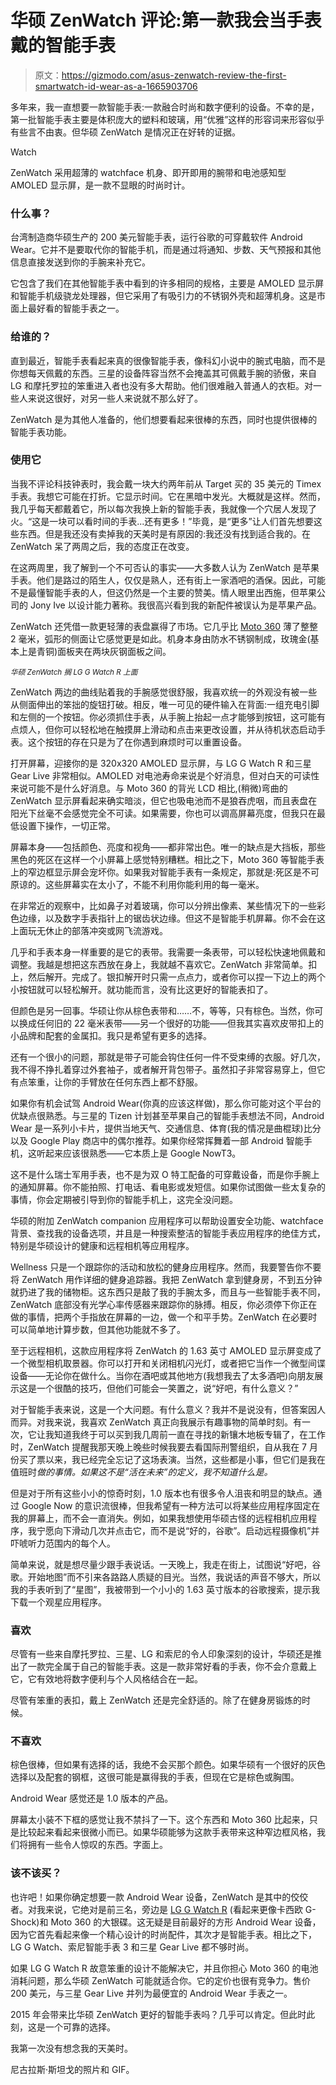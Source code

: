 # 华硕 ZenWatch 评论:第一款我会当手表戴的智能手表

> 原文：<https://gizmodo.com/asus-zenwatch-review-the-first-smartwatch-id-wear-as-a-1665903706>

多年来，我一直想要一款智能手表:一款融合时尚和数字便利的设备。不幸的是，第一批智能手表主要是体积庞大的塑料和玻璃，用“优雅”这样的形容词来形容似乎有些言不由衷。但华硕 ZenWatch 是情况正在好转的证据。

Watch

ZenWatch 采用超薄的 watchface 机身、即开即用的腕带和电池感知型 AMOLED 显示屏，是一款不显眼的时尚时计。

### **什么事？**

台湾制造商华硕生产的 200 美元智能手表，运行谷歌的可穿戴软件 Android Wear。它并不是要取代你的智能手机，而是通过将通知、步数、天气预报和其他信息直接发送到你的手腕来补充它。

它包含了我们在其他智能手表中看到的许多相同的规格，主要是 AMOLED 显示屏和智能手机级骁龙处理器，但它采用了有吸引力的不锈钢外壳和超薄机身。这是市面上最好看的智能手表之一。

### **给谁的？**

直到最近，智能手表看起来真的很像智能手表，像科幻小说中的腕式电脑，而不是你想每天佩戴的东西。三星的设备阵容当然不会掩盖其可佩戴手腕的骄傲，来自 LG 和摩托罗拉的笨重进入者也没有多大帮助。他们很难融入普通人的衣柜。对一些人来说这很好，对另一些人来说就不那么好了。

ZenWatch 是为其他人准备的，他们想要看起来很棒的东西，同时也提供很棒的智能手表功能。

### **使用它**

当我不评论科技钟表时，我会戴一块大约两年前从 Target 买的 35 美元的 Timex 手表。我想它可能在打折。它显示时间。它在黑暗中发光。大概就是这样。然而，我几乎每天都戴着它，所以每次我换上新的智能手表，我就像一个穴居人发现了火。“这是一块可以看时间的手表...还有更多！”毕竟，是“更多”让人们首先想要这些东西。但是我还没有卖掉我的天美时是有原因的:我还没有找到适合我的。在 ZenWatch 呆了两周之后，我的态度正在改变。

在这两周里，我了解到一个不可否认的事实——大多数人认为 ZenWatch 是苹果手表。他们是路过的陌生人，仅仅是熟人，还有街上一家酒吧的酒保。因此，可能不是最懂智能手表的人，但这仍然是一个主要的赞美。情人眼里出西施，但苹果公司的 Jony Ive 以设计能力著称。我很高兴看到我的新配件被误认为是苹果产品。

ZenWatch 还凭借一款更轻薄的表盘赢得了市场。它几乎比 [Moto 360](https://gizmodo.com/moto-360-smartwatch-review-you-were-the-chosen-one-1633200545) 薄了整整 2 毫米，弧形的侧面让它感觉更是如此。机身本身由防水不锈钢制成，玫瑰金(基本上是青铜)面板夹在两块灰钢面板之间。

<small>*华硕 ZenWatch 搁 LG G Watch R 上面*</small>

ZenWatch 两边的曲线贴着我的手腕感觉很舒服，我喜欢统一的外观没有被一些从侧面伸出的笨拙的旋钮打破。相反，唯一可见的硬件输入在背面:一组充电引脚和左侧的一个按钮。你必须抓住手表，从手腕上抬起一点才能够到按钮，这可能有点烦人，但你可以轻松地在触摸屏上滑动和点击来更改设置，并从待机状态启动手表。这个按钮的存在只是为了在你遇到麻烦时可以重置设备。

打开屏幕，迎接你的是 320x320 AMOLED 显示屏，与 LG G Watch R 和三星 Gear Live 非常相似。AMOLED 对电池寿命来说是个好消息，但对白天的可读性来说可能不是什么好消息。与 Moto 360 的背光 LCD 相比,(稍微)弯曲的 ZenWatch 显示屏看起来确实暗淡，但它也吸电池而不是狼吞虎咽，而且表盘在阳光下丝毫不会感觉完全不可读。如果需要，你也可以调高屏幕亮度，但我只在最低设置下操作，一切正常。

屏幕本身——包括颜色、亮度和视角——都非常出色。唯一的缺点是大挡板，那些黑色的死区在这样一个小屏幕上感觉特别糟糕。相比之下，Moto 360 等智能手表上的窄边框显示屏会宠坏你。如果我对智能手表有一条规定，那就是:死区是不可原谅的。这些屏幕实在太小了，不能不利用你能利用的每一毫米。

在非常近的观察中，比如鼻子对着玻璃，你可以分辨出像素、某些情况下的一些彩色边缘，以及数字手表指针上的锯齿状边缘。但这不是智能手机屏幕。你不会在这上面玩无休止的部落冲突或网飞流游戏。

几乎和手表本身一样重要的是它的表带。我需要一条表带，可以轻松快速地佩戴和调整。我越是想把这东西放在身上，我就越不喜欢它。ZenWatch 非常简单。扣上，然后解开。完成了。银扣解开时只需一点点力，或者你可以捏一下边上的两个小按钮就可以轻松解开。就功能而言，没有比这更好的智能表扣了。

但颜色是另一回事。华硕让你从棕色表带和……不，等等，只有棕色。当然，你可以换成任何旧的 22 毫米表带——另一个很好的功能——但我其实喜欢皮带扣上的小品牌和配套的金属扣。我只是希望有更多的选择。

还有一个很小的问题，那就是带子可能会钩住任何一件不受束缚的衣服。好几次，我不得不挣扎着穿过外套袖子，或者解开背包带子。虽然扣子非常容易穿上，但它有点笨重，让你的手臂放在任何东西上都不舒服。

如果你有机会试驾 Android Wear(你真的应该这样做)，那么你可能对这个平台的优缺点很熟悉。与三星的 Tizen 计划甚至苹果自己的智能手表想法不同，Android Wear 是一系列小卡片，提供当地天气、交通信息、体育(我的情况是曲棍球)比分以及 Google Play 商店中的偶尔推荐。如果你经常挥舞着一部 Android 智能手机，这听起来应该很熟悉——它本质上是 Google NowT3。

这不是什么瑞士军用手表，也不是为双 O 特工配备的可穿戴设备，而是你手腕上的通知屏幕。你不能拍照、打电话、看电影或发短信。如果你试图做一些太复杂的事情，你会定期被引导到你的智能手机上，这完全没问题。

华硕的附加 ZenWatch companion 应用程序可以帮助设置安全功能、watchface 背景、查找我的设备选项，并且是一种搜索整洁的智能手表应用程序的绝佳方式，特别是华硕设计的健康和远程相机等应用程序。

Wellness 只是一个跟踪你的活动和放松的健身应用程序。然而，我要警告你不要将 ZenWatch 用作详细的健身追踪器。我把 ZenWatch 拿到健身房，不到五分钟就扔进了我的储物柜。这东西只是敲了我的手腕太多，而且与一些智能手表不同，ZenWatch 底部没有光学心率传感器来跟踪你的脉搏。相反，你必须停下你正在做的事情，把两个手指放在屏幕的一边，做一个和平手势。ZenWatch 在必要时可以简单地计算步数，但其他功能就不多了。

至于远程相机，这款应用程序将 ZenWatch 的 1.63 英寸 AMOLED 显示屏变成了一个微型相机取景器。你可以打开和关闭相机闪光灯，或者把它当作一个微型间谍设备——无论你在做什么。当你在酒吧或其他地方(我想我去了太多酒吧)向朋友展示这是一个很酷的技巧，但他们可能会一笑置之，说“好吧，有什么意义？”

对于智能手表来说，这是一个大问题。有什么意义？我并不是说没有，但答案因人而异。对我来说，我喜欢 ZenWatch 真正向我展示有趣事物的简单时刻。有一次，它让我知道我终于可以买到我几周前一直在寻找的新镶木地板专辑了，在工作时，ZenWatch 提醒我那天晚上晚些时候我要去看国际刑警组织，自从我在 7 月份买了票以来，我已经完全忘记了这场表演。当然，这些都是小事，但它们是我在值班时*做的事情。如果这不是“活在未来”的定义，我不知道什么是。*

但是对于所有这些小小的惊奇时刻，1.0 版本也有很多令人沮丧和明显的缺点。通过 Google Now 的意识流很棒，但我希望有一种方法可以将某些应用程序固定在我的屏幕上，而不会一直消失。例如，如果我想使用华硕古怪的远程相机应用程序，我宁愿向下滑动几次并点击它，而不是说“好的，谷歌”。启动远程摄像机”并吓唬听力范围内的每个人。

简单来说，就是想尽量少跟手表说话。一天晚上，我走在街上，试图说“好吧，谷歌。开始地图”而不引来各路路人质疑的目光。当然，我说话的声音不够大，所以我的手表听到了“星图”，我被带到一个小小的 1.63 英寸版本的谷歌搜索，提示我下载一个观星应用程序。

### **喜欢**

尽管有一些来自摩托罗拉、三星、LG 和索尼的令人印象深刻的设计，华硕还是推出了一款完全属于自己的智能手表。这是一款非常好看的手表，你不会介意戴上它，它有效地将数字便利与个人风格结合在一起。

尽管有笨重的表扣，戴上 ZenWatch 还是完全舒适的。除了在健身房锻炼的时候。

### **不喜欢**

棕色很棒，但如果有选择的话，我绝不会买那个颜色。如果华硕有一个很好的灰色选择以及配套的钢框，这很可能是赢得我的手表，但现在它是棕色或胸围。

Android Wear 感觉还是 1.0 版本的产品。

屏幕太小装不下框的感觉让我不禁抖了一下。这个东西和 Moto 360 比起来，只是比较起来看起来很微小而已。如果华硕能够为这款手表带来这种窄边框风格，我们将拥有一些令人惊叹的东西。字面上。

### **该不该买？**

也许吧！如果你确定想要一款 Android Wear 设备，ZenWatch 是其中的佼佼者。对我来说，它绝对是前三名，旁边是 [LG G Watch R](https://gizmodo.com/lg-g-watch-r-review-worthy-of-your-wrist-even-if-andr-1652833562) (看起来更像卡西欧 G-Shock)和 Moto 360 的大银碟。这无疑是目前最好的方形 Android Wear 设备，因为它首先看起来像一个精心设计的时尚配件，其次才是智能手表。相比之下，LG G Watch、索尼智能手表 3 和三星 Gear Live 都不够时尚。

如果 LG G Watch R 故意笨重的设计不能解决它，并且你担心 Moto 360 的电池消耗问题，那么华硕 ZenWatch 可能就适合你。它的定价也很有竞争力。售价 200 美元，与三星 Gear Live 并列为最便宜的 Android Wear 手表之一。

2015 年会带来比华硕 ZenWatch 更好的智能手表吗？几乎可以肯定。但此时此刻，这是一个可靠的选择。

我第一次没有想念我的天美时。

尼古拉斯·斯坦戈的照片和 GIF。